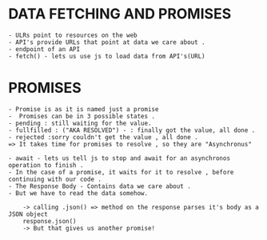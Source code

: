 # DATA FETCHING AND PROMISES

    - ULRs point to resources on the web 
    - API's provide URLs that point at data we care about .
    - endpoint of an API 
    - fetch() - lets us use js to load data from API's(URL)
# PROMISES
    - Promise is as it is named just a promise
    -  Promises can be in 3 possible states .
    - pending : still waiting for the value.
    - fullfilled : ("AKA RESOLVED") - : finally got the value, all done .
    - rejected :sorry couldn't get the value , all done .
    => It takes time for promises to resolve , so they are "Asynchronus"

    - await - lets us tell js to stop and await for an asynchronos operation to finish .
    - In the case of a promise, it waits for it to resolve , before continuing with our code .
    - The Response Body - Contains data we care about .
    - But we have to read the data somehow.
     
        -> calling .json() => method on the response parses it's body as a JSON object 
        response.json()
        -> But that gives us another promise!
        